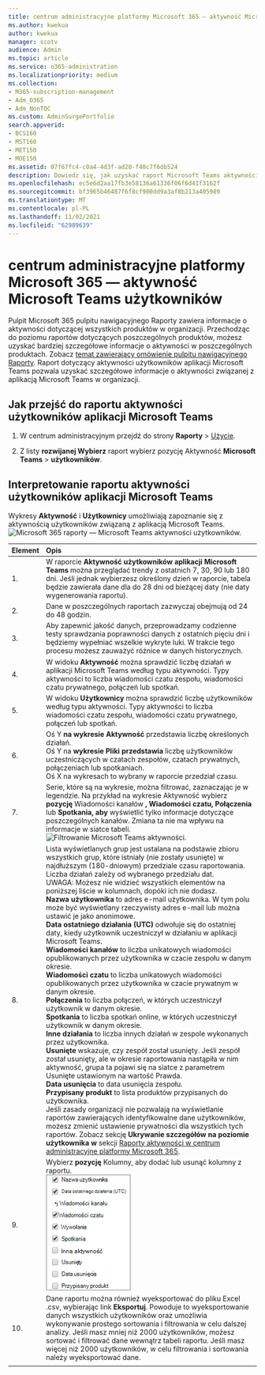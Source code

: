 ```yaml
---
title: centrum administracyjne platformy Microsoft 365 — aktywność Microsoft Teams użytkowników
ms.author: kwekua
author: kwekua
manager: scotv
audience: Admin
ms.topic: article
ms.service: o365-administration
ms.localizationpriority: medium
ms.collection:
- M365-subscription-management
- Adm_O365
- Adm_NonTOC
ms.custom: AdminSurgePortfolio
search.appverid:
- BCS160
- MST160
- MET150
- MOE150
ms.assetid: 07f67fc4-c0a4-4d3f-ad20-f40c7f6db524
description: Dowiedz się, jak uzyskać raport Microsoft Teams aktywności użytkowników i uzyskać szczegółowe informacje na temat Teams aktywności w organizacji.
ms.openlocfilehash: ec5e6d2aa17fb3e58136a61336f06f6d41f3162f
ms.sourcegitcommit: bf3965b46487f6f8cf900dd9a3af8b213a405989
ms.translationtype: MT
ms.contentlocale: pl-PL
ms.lasthandoff: 11/02/2021
ms.locfileid: "62989639"
---
```

# <a name="microsoft-365-admin-center-reports---microsoft-teams-user-activity"></a>centrum administracyjne platformy Microsoft 365 — aktywność Microsoft Teams użytkowników

Pulpit Microsoft 365 pulpitu nawigacyjnego Raporty zawiera informacje o aktywności dotyczącej wszystkich produktów w organizacji. Przechodząc do poziomu raportów dotyczących poszczególnych produktów, możesz uzyskać bardziej szczegółowe informacje o aktywności w poszczególnych produktach. Zobacz [temat zawierający omówienie pulpitu nawigacyjnego Raporty](activity-reports.md). Raport dotyczący aktywności użytkowników aplikacji Microsoft Teams pozwala uzyskać szczegółowe informacje o aktywności związanej z aplikacją Microsoft Teams w organizacji.
 
## <a name="how-to-get-to-the-microsoft-teams-user-activity-report"></a>Jak przejść do raportu aktywności użytkowników aplikacji Microsoft Teams

1. W centrum administracyjnym przejdź do strony **Raporty** \> <a href="https://go.microsoft.com/fwlink/p/?linkid=2074756" target="_blank">Użycie</a>.

    
2. Z listy **rozwijanej Wybierz** raport wybierz pozycję Aktywność **Microsoft Teams** \> **użytkowników**.
  
## <a name="interpret-the-microsoft-teams-user-activity-report"></a>Interpretowanie raportu aktywności użytkowników aplikacji Microsoft Teams

Wykresy **Aktywność** i **Użytkownicy** umożliwiają zapoznanie się z aktywnością użytkowników związaną z aplikacją Microsoft Teams.<br/>![Microsoft 365 raporty — Microsoft Teams aktywności użytkowników.](../../media/40359f81-25f7-416d-bb1e-37289133ef6b.png)
  
|Element|Opis|
|:-----|:-----|
|1.  <br/> |W raporcie **Aktywność użytkowników aplikacji Microsoft Teams** można przeglądać trendy z ostatnich 7, 30, 90 lub 180 dni. Jeśli jednak wybierzesz określony dzień w raporcie, tabela będzie zawierała dane dla do 28 dni od bieżącej daty (nie daty wygenerowania raportu).  <br/> |
|2.  <br/> |Dane w poszczególnych raportach zazwyczaj obejmują od 24 do 48 godzin.  <br/> |
|3.  <br/> |Aby zapewnić jakość danych, przeprowadzamy codzienne testy sprawdzania poprawności danych z ostatnich pięciu dni i będziemy wypełniać wszelkie wykryte luki. W trakcie tego procesu możesz zauważyć różnice w danych historycznych.  <br/> |
|4.  <br/> |W widoku **Aktywność** można sprawdzić liczbę działań w aplikacji Microsoft Teams według typu aktywności. Typy aktywności to liczba wiadomości czatu zespołu, wiadomości czatu prywatnego, połączeń lub spotkań.  <br/> |
|5.  <br/> |W widoku **Użytkownicy** można sprawdzić liczbę użytkowników według typu aktywności. Typy aktywności to liczba wiadomości czatu zespołu, wiadomości czatu prywatnego, połączeń lub spotkań.  <br/> |
|6.  <br/> | Oś Y **na wykresie Aktywność** przedstawia liczbę określonych działań.  <br/>  Oś Y na **wykresie Pliki przedstawia** liczbę użytkowników uczestniczących w czatach zespołów, czatach prywatnych, połączeniach lub spotkaniach.  <br/>  Oś X na wykresach to wybrany w raporcie przedział czasu.  <br/> |
|7.  <br/> |Serie, które są na wykresie, można filtrować, zaznaczając je w legendzie. Na  przykład na wykresie Aktywność wybierz **pozycję** Wiadomości kanałów **, Wiadomości** **czatu, Połączenia** lub **Spotkania, aby** wyświetlić tylko informacje dotyczące poszczególnych kanałów. Zmiana ta nie ma wpływu na informacje w siatce tabeli.  <br/> ![Filtrowanie Microsoft Teams aktywności.](../../media/c819c4ea-6e9a-4411-a0dd-9f800d64ce38.png)|
|8.  <br/> | Lista wyświetlanych grup jest ustalana na podstawie zbioru wszystkich grup, które istniały (nie zostały usunięte) w najdłuższym (180-dniowym) przedziale czasu raportowania. Liczba działań zależy od wybranego przedziału dat.  <br/> UWAGA: Możesz nie widzieć wszystkich elementów na poniższej liście w kolumnach, dopóki ich nie dodasz.<br/>**Nazwa użytkownika** to adres e-mail użytkownika. W tym polu może być wyświetlany rzeczywisty adres e-mail lub można ustawić je jako anonimowe.  <br/> **Data ostatniego działania (UTC)** odwołuje się do ostatniej daty, kiedy użytkownik uczestniczył w działaniu w aplikacji Microsoft Teams.  <br/> **Wiadomości kanałów** to liczba unikatowych wiadomości opublikowanych przez użytkownika w czacie zespołu w danym okresie.  <br/> **Wiadomości czatu** to liczba unikatowych wiadomości opublikowanych przez użytkownika w czacie prywatnym w danym okresie.  <br/> **Połączenia** to liczba połączeń, w których uczestniczył użytkownik w danym okresie.  <br/> **Spotkania** to liczba spotkań online, w których uczestniczył użytkownik w danym okresie.  <br/> **Inne działania** to liczba innych działań w zespole wykonanych przez użytkownika.  <br/> **Usunięte** wskazuje, czy zespół został usunięty. Jeśli zespół został usunięty, ale w okresie raportowania nastąpiła w nim aktywność, grupa ta pojawi się na siatce z parametrem Usunięte ustawionym na wartość Prawda.  <br/> **Data usunięcia** to data usunięcia zespołu.  <br/> **Przypisany produkt** to lista produktów przypisanych do użytkownika.  <br/>  Jeśli zasady organizacji nie pozwalają na wyświetlanie raportów zawierających identyfikowalne dane użytkowników, możesz zmienić ustawienie prywatności dla wszystkich tych raportów. Zobacz sekcję **Ukrywanie szczegółów na poziomie użytkownika w** sekcji [Raporty aktywności w centrum administracyjne platformy Microsoft 365](activity-reports.md).  <br/> |
|9.  <br/> |Wybierz **pozycję** Kolumny, aby dodać lub usunąć kolumny z raportu.  <br/> ![Teams aktywności użytkowników — wybierz kolumny.](../../media/eb5fbcee-e371-4d36-a0c6-fa54732311ec.png)|
|10.  <br/> |Dane raportu można również wyeksportować do pliku Excel .csv, wybierając link **Eksportuj**. Powoduje to wyeksportowanie danych wszystkich użytkowników oraz umożliwia wykonywanie prostego sortowania i filtrowania w celu dalszej analizy. Jeśli masz mniej niż 2000 użytkowników, możesz sortować i filtrować dane wewnątrz tabeli raportu. Jeśli masz więcej niż 2000 użytkowników, w celu filtrowania i sortowania należy wyeksportować dane.  <br/> |
|||
   

